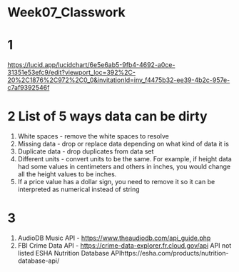 # Week07_Classwork

# 1
https://lucid.app/lucidchart/6e5e6ab5-9fb4-4692-a0ce-31351e53efc9/edit?viewport_loc=392%2C-20%2C1876%2C972%2C0_0&invitationId=inv_f4475b32-ee39-4b2c-957e-c7af9392546f

# 2 List of 5 ways data can be dirty
1. White spaces - remove the white spaces to resolve
2. Missing data - drop or replace data depending on what kind of data it is
3. Duplicate data - drop duplicates from data set
4. Different units - convert units to be the same. For example, if height data had some values in centimeters and others in inches, you would change all the height values to be inches.
5. If a price value has a dollar sign, you need to remove it so it can be interpreted as numerical instead of string

# 3
1. AudioDB Music API - https://www.theaudiodb.com/api_guide.php
2. FBI Crime Data API - https://crime-data-explorer.fr.cloud.gov/api
API not listed ESHA Nutrition Database APIhttps://esha.com/products/nutrition-database-api/


